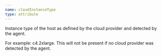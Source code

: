 ```yaml
---
name: cloudInstanceType
type: attribute
---
```


Instance type of the host as defined by the cloud provider and detected by the agent.

For example: c4.2xlarge. This will not be present if no cloud provider was detected by the agent.